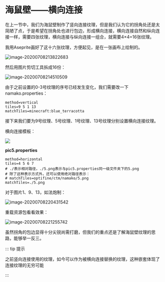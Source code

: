 # 海鼠壁——横向连接

在上一节中，我们为海鼠壁制作了竖向连接纹理，但是我们认为它的拐角处还是太简陋了点，于是希望在拐角处也进行包边，形成横向连接，横向连接自然和纵向连接一样，需要四张纹理，横向连接与纵向连接一组合，就需要4×4=16张纹理。

我用Aseprite画好了这十六张纹理，方便起见，是在一张画布上绘制的。

![image-20200708213822683](https://i.loli.net/2020/07/28/8bxyRcm4fZp1OBI.png)

然后用图片剪切工具拆成16份：

![image-20200708214510509](https://i.loli.net/2020/07/28/nGHoPuiIX9xkzdy.png)

由于之前设置的0-3号纹理的序号已经发生变化，我们需要改一下namako.properties：

```properties
method=vertical
tiles=9 5 1 13
matchTiles=minecraft:blue_terracotta
```

接下来我们要为9号纹理、5号纹理、1号纹理、13号纹理分别设置横向连接纹理。

横向连接模板：

![](https://i.loli.net/2020/07/28/z64W2OhQtUVAZ7R.png)

**pic5.properties**

```properties
method=horizontal
tiles=4 5 6 7
# ./表示相对路径，./5.png表示与pic5.properties同一级文件夹下的5.png
# 除了这种表示方式外，还可以使用绝对路径表示：
# matchTiles=optifine/ctm/namako/5.png
matchTiles=./5.png
```

对于图片1、9、13，如法炮制：

![image-20200708220431542](https://i.loli.net/2020/07/28/9YDER1lb8jGwBfi.png)

重载资源包看看效果：

![image-20200708221255742](https://i.loli.net/2020/07/28/1XaKUN4QH8mqLW7.png)

虽然拐角的包边显得十分尖锐尚需打磨，但我们的重点还是了解海鼠壁纹理的思路，能够举一反三。

::: tip 提示

之前竖向连接使用的纹理，如今可以作为被横向连接替换的纹理，这种嵌套体现了连接纹理的无穷可能

:::
